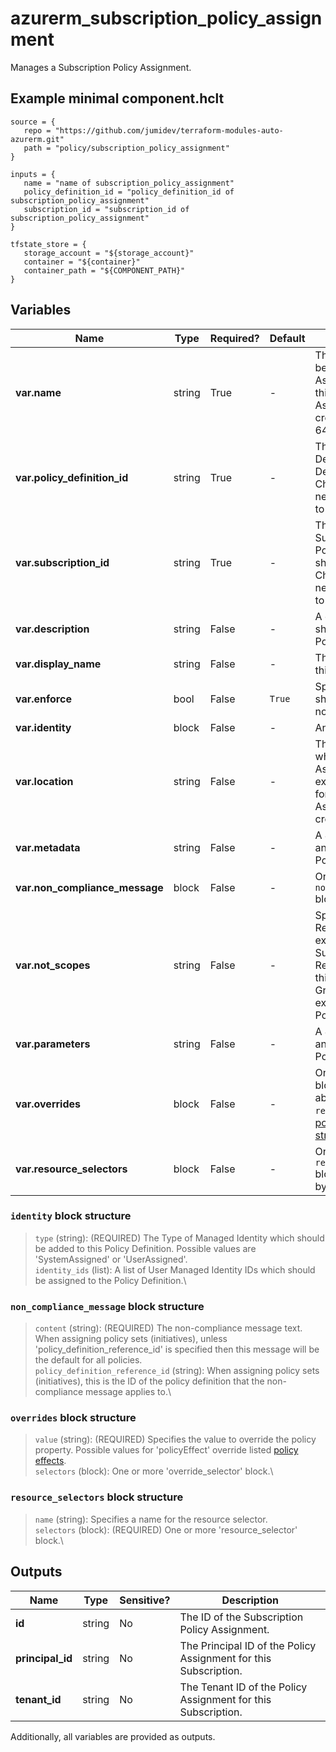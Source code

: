 # azurerm_subscription_policy_assignment

Manages a Subscription Policy Assignment.

## Example minimal component.hclt

```hcl
source = {
   repo = "https://github.com/jumidev/terraform-modules-auto-azurerm.git" 
   path = "policy/subscription_policy_assignment" 
}

inputs = {
   name = "name of subscription_policy_assignment" 
   policy_definition_id = "policy_definition_id of subscription_policy_assignment" 
   subscription_id = "subscription_id of subscription_policy_assignment" 
}

tfstate_store = {
   storage_account = "${storage_account}" 
   container = "${container}" 
   container_path = "${COMPONENT_PATH}" 
}

```

## Variables

| Name | Type | Required? |  Default  |  Description |
| ---- | ---- | --------- |  ----------- | ----------- |
| **var.name** | string | True | -  |  The name which should be used for this Policy Assignment. Changing this forces a new Policy Assignment to be created. Cannot exceed 64 characters in length. | 
| **var.policy_definition_id** | string | True | -  |  The ID of the Policy Definition or Policy Definition Set. Changing this forces a new Policy Assignment to be created. | 
| **var.subscription_id** | string | True | -  |  The ID of the Subscription where this Policy Assignment should be created. Changing this forces a new Policy Assignment to be created. | 
| **var.description** | string | False | -  |  A description which should be used for this Policy Assignment. | 
| **var.display_name** | string | False | -  |  The Display Name for this Policy Assignment. | 
| **var.enforce** | bool | False | `True`  |  Specifies if this Policy should be enforced or not? Defaults to `true`. | 
| **var.identity** | block | False | -  |  An `identity` block. | 
| **var.location** | string | False | -  |  The Azure Region where the Policy Assignment should exist. Changing this forces a new Policy Assignment to be created. | 
| **var.metadata** | string | False | -  |  A JSON mapping of any Metadata for this Policy. | 
| **var.non_compliance_message** | block | False | -  |  One or more `non_compliance_message` blocks. | 
| **var.not_scopes** | string | False | -  |  Specifies a list of Resource Scopes (for example a Subscription, or a Resource Group) within this Management Group which are excluded from this Policy. | 
| **var.parameters** | string | False | -  |  A JSON mapping of any Parameters for this Policy. | 
| **var.overrides** | block | False | -  |  One or more `overrides` blocks. More detail about `overrides` and `resource_selectors` see [policy assignment structure](https://learn.microsoft.com/en-us/azure/governance/policy/concepts/assignment-structure#resource-selectors-preview) | 
| **var.resource_selectors** | block | False | -  |  One or more `resource_selectors` blocks to filter polices by resource properties. | 

### `identity` block structure

> `type` (string): (REQUIRED) The Type of Managed Identity which should be added to this Policy Definition. Possible values are 'SystemAssigned' or 'UserAssigned'.\
> `identity_ids` (list): A list of User Managed Identity IDs which should be assigned to the Policy Definition.\

### `non_compliance_message` block structure

> `content` (string): (REQUIRED) The non-compliance message text. When assigning policy sets (initiatives), unless 'policy_definition_reference_id' is specified then this message will be the default for all policies.\
> `policy_definition_reference_id` (string): When assigning policy sets (initiatives), this is the ID of the policy definition that the non-compliance message applies to.\

### `overrides` block structure

> `value` (string): (REQUIRED) Specifies the value to override the policy property. Possible values for 'policyEffect' override listed [policy effects](https://learn.microsoft.com/en-us/azure/governance/policy/concepts/effects).\
> `selectors` (block): One or more 'override_selector' block.\

### `resource_selectors` block structure

> `name` (string): Specifies a name for the resource selector.\
> `selectors` (block): (REQUIRED) One or more 'resource_selector' block.\



## Outputs

| Name | Type | Sensitive? | Description |
| ---- | ---- | --------- | --------- |
| **id** | string | No  | The ID of the Subscription Policy Assignment. | 
| **principal_id** | string | No  | The Principal ID of the Policy Assignment for this Subscription. | 
| **tenant_id** | string | No  | The Tenant ID of the Policy Assignment for this Subscription. | 

Additionally, all variables are provided as outputs.

